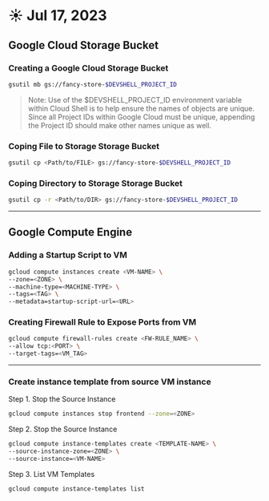 # ☀️ Jul 17, 2023

## Google Cloud Storage Bucket

### Creating a Google Cloud Storage Bucket

``` bash
gsutil mb gs://fancy-store-$DEVSHELL_PROJECT_ID
```

> Note: Use of the $DEVSHELL_PROJECT_ID environment variable within Cloud Shell is to help ensure the names of objects are unique. Since all Project IDs within Google Cloud must be unique, appending the Project ID should make other names unique as well. 


### Coping File to Storage Storage Bucket

``` bash
gsutil cp <Path/to/FILE> gs://fancy-store-$DEVSHELL_PROJECT_ID
```

### Coping Directory to Storage Storage Bucket

``` bash
gsutil cp -r <Path/to/DIR> gs://fancy-store-$DEVSHELL_PROJECT_ID
```

---

## Google Compute Engine

### Adding a Startup Script to VM

``` bash
gcloud compute instances create <VM-NAME> \
--zone=<ZONE> \
--machine-type=<MACHINE-TYPE> \
--tags=<TAG> \
--metadata=startup-script-url=<URL>
```

### Creating Firewall Rule to Expose Ports from VM

``` bash
gcloud compute firewall-rules create <FW-RULE_NAME> \
--allow tcp:<PORT> \
--target-tags=<VM_TAG>
```

---

### Create instance template from source VM instance

Step 1. Stop the Source Instance

``` bash
gcloud compute instances stop frontend --zone=<ZONE>
```

Step 2. Stop the Source Instance

``` bash
gcloud compute instance-templates create <TEMPLATE-NAME> \
--source-instance-zone=<ZONE> \
--source-instance=<VM-NAME>
```

Step 3. List VM Templates

``` bash
gcloud compute instance-templates list
```